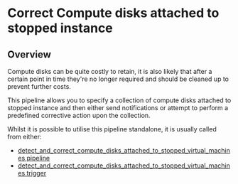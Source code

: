 # Correct Compute disks attached to stopped instance

## Overview

Compute disks can be quite costly to retain, it is also likely that after a certain point in time they're no longer required and should be cleaned up to prevent further costs.

This pipeline allows you to specify a collection of compute disks attached to stopped instance and then either send notifications or attempt to perform a predefined corrective action upon the collection.

Whilst it is possible to utilise this pipeline standalone, it is usually called from either:
- [detect_and_correct_compute_disks_attached_to_stopped_virtual_machines pipeline](https://hub.flowpipe.io/mods/turbot/azure_thrifty/pipelines/azure_thrifty.pipeline.detect_and_correct_compute_disks_attached_to_stopped_virtual_machines)
- [detect_and_correct_compute_disks_attached_to_stopped_virtual_machines trigger](https://hub.flowpipe.io/mods/turbot/azure_thrifty/triggers/azure_thrifty.trigger.query.detect_and_correct_compute_disks_attached_to_stopped_virtual_machines)